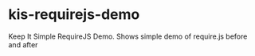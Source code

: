 kis-requirejs-demo
==================

Keep It Simple RequireJS Demo.  Shows simple demo of require.js before and after